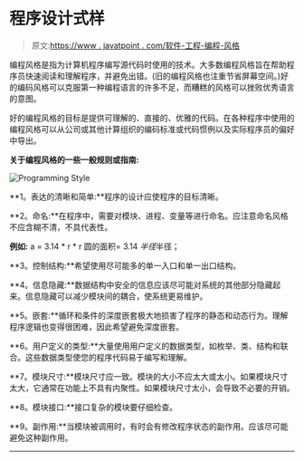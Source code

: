 # 程序设计式样

> 原文:[https://www . javatpoint . com/软件-工程-编程-风格](https://www.javatpoint.com/software-engineering-programming-style)

编程风格是指为计算机程序编写源代码时使用的技术。大多数编程风格旨在帮助程序员快速阅读和理解程序，并避免出错。(旧的编程风格也注重节省屏幕空间。)好的编码风格可以克服第一种编程语言的许多不足，而糟糕的风格可以挫败优秀语言的意图。

好的编程风格的目标是提供可理解的、直接的、优雅的代码。在各种程序中使用的编程风格可以从公司或其他计算组织的编码标准或代码惯例以及实际程序员的偏好中导出。

**关于编程风格的一些一般规则或指南:**

![Programming Style](../Images/35dba35d87ad2fc41d8dcf3f7397ec57.png)

**1。表达的清晰和简单:**程序的设计应使程序的目标清晰。

**2。命名:**在程序中，需要对模块、进程、变量等进行命名。应注意命名风格不应含糊不清，不具代表性。

**例如:** a = 3.14 * r * r
圆的面积= 3.14 *半径*半径；

**3。控制结构:**希望使用尽可能多的单一入口和单一出口结构。

**4。信息隐藏:**数据结构中安全的信息应该尽可能对系统的其他部分隐藏起来。信息隐藏可以减少模块间的耦合，使系统更易维护。

**5。嵌套:**循环和条件的深度嵌套极大地损害了程序的静态和动态行为。理解程序逻辑也变得很困难，因此希望避免深度嵌套。

**6。用户定义的类型:**大量使用用户定义的数据类型，如枚举、类、结构和联合。这些数据类型使您的程序代码易于编写和理解。

**7。模块尺寸:**模块尺寸应一致。模块的大小不应太大或太小。如果模块尺寸太大，它通常在功能上不具有内聚性。如果模块尺寸太小，会导致不必要的开销。

**8。模块接口:**接口复杂的模块要仔细检查。

**9。副作用:**当模块被调用时，有时会有修改程序状态的副作用。应该尽可能避免这种副作用。

* * *